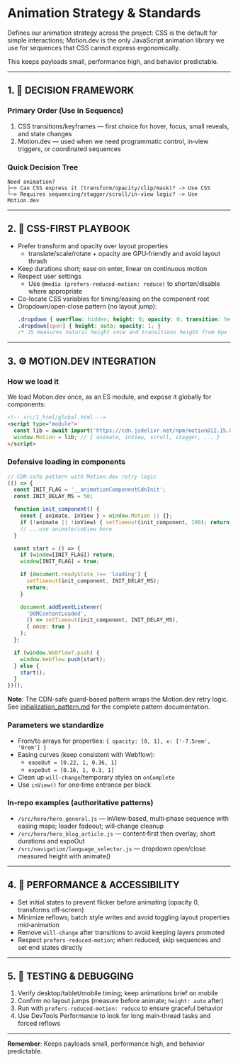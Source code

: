 # Animation Strategy & Standards

Defines our animation strategy across the project: CSS is the default for simple interactions; Motion.dev is the only JavaScript animation library we use for sequences that CSS cannot express ergonomically. 

This keeps payloads small, performance high, and behavior predictable.

---

## 1. 🧭 DECISION FRAMEWORK

### Primary Order (Use in Sequence)

1. CSS transitions/keyframes — first choice for hover, focus, small reveals, and state changes
2. Motion.dev — used when we need programmatic control, in‑view triggers, or coordinated sequences

### Quick Decision Tree

```
Need animation?
├─> Can CSS express it (transform/opacity/clip/mask)? -> Use CSS
└─> Requires sequencing/stagger/scroll/in‑view logic? -> Use Motion.dev
```

---

## 2. 🧰 CSS-FIRST PLAYBOOK

- Prefer transform and opacity over layout properties
  - translate/scale/rotate + opacity are GPU‑friendly and avoid layout thrash
- Keep durations short; ease on enter, linear on continuous motion
- Respect user settings
  - Use `@media (prefers-reduced-motion: reduce)` to shorten/disable where appropriate
- Co-locate CSS variables for timing/easing on the component root
- Dropdown/open‑close pattern (no layout jump):
  ```css
  .dropdown { overflow: hidden; height: 0; opacity: 0; transition: height .3s var(--ease-out), opacity .2s var(--ease-out); }
  .dropdown[open] { height: auto; opacity: 1; }
  /* JS measures natural height once and transitions height from 0px -> measured px, then sets height:auto at end */
  ```

---

## 3. ⚙️ MOTION.DEV INTEGRATION

### How we load it

We load Motion.dev once, as an ES module, and expose it globally for components:

```html
<!-- src/1_html/global.html -->
<script type="module">
  const lib = await import('https://cdn.jsdelivr.net/npm/motion@12.15.0/+esm');
  window.Motion = lib; // { animate, inView, scroll, stagger, ... }
</script>
```

### Defensive loading in components

```javascript
// CDN-safe pattern with Motion.dev retry logic
(() => {
  const INIT_FLAG = '__animationComponentCdnInit';
  const INIT_DELAY_MS = 50;

  function init_component() {
    const { animate, inView } = window.Motion || {};
    if (!animate || !inView) { setTimeout(init_component, 100); return; }
    // ...use animate/inView here
  }

  const start = () => {
    if (window[INIT_FLAG]) return;
    window[INIT_FLAG] = true;

    if (document.readyState !== 'loading') {
      setTimeout(init_component, INIT_DELAY_MS);
      return;
    }

    document.addEventListener(
      'DOMContentLoaded',
      () => setTimeout(init_component, INIT_DELAY_MS),
      { once: true }
    );
  };

  if (window.Webflow?.push) {
    window.Webflow.push(start);
  } else {
    start();
  }
})();
```

**Note**: The CDN-safe guard-based pattern wraps the Motion.dev retry logic. See [initialization_pattern.md](./initialization_pattern.md) for the complete pattern documentation.

### Parameters we standardize

- From/to arrays for properties: `{ opacity: [0, 1], x: ['-7.5rem', '0rem'] }`
- Easing curves (keep consistent with Webflow):
  - `easeOut = [0.22, 1, 0.36, 1]`
  - `expoOut = [0.16, 1, 0.3, 1]`
- Clean up `will-change`/temporary styles on `onComplete`
- Use `inView()` for one‑time entrance per block

### In‑repo examples (authoritative patterns)

- `/src/hero/hero_general.js` — inView‑based, multi‑phase sequence with easing maps; loader fadeout; will‑change cleanup
- `/src/hero/hero_blog_article.js` — content‑first then overlay; short durations and expoOut
- `/src/navigation/language_selector.js` — dropdown open/close measured height with animate()

---

## 4. 🚦 PERFORMANCE & ACCESSIBILITY

- Set initial states to prevent flicker before animating (opacity 0, transforms off‑screen)
- Minimize reflows; batch style writes and avoid toggling layout properties mid‑animation
- Remove `will-change` after transitions to avoid keeping layers promoted
- Respect `prefers-reduced-motion`; when reduced, skip sequences and set end states directly

---

## 5. 🧪 TESTING & DEBUGGING

1. Verify desktop/tablet/mobile timing; keep animations brief on mobile
2. Confirm no layout jumps (measure before animate; `height: auto` after)
3. Run with `prefers-reduced-motion: reduce` to ensure graceful behavior
4. Use DevTools Performance to look for long main‑thread tasks and forced reflows

---

**Remember**: Keeps payloads small, performance high, and behavior predictable.